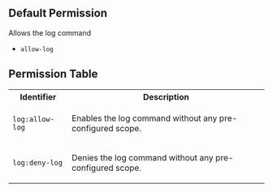## Default Permission

Allows the log command

- `allow-log`

## Permission Table

<table>
<tr>
<th>Identifier</th>
<th>Description</th>
</tr>


<tr>
<td>

`log:allow-log`

</td>
<td>

Enables the log command without any pre-configured scope.

</td>
</tr>

<tr>
<td>

`log:deny-log`

</td>
<td>

Denies the log command without any pre-configured scope.

</td>
</tr>
</table>
